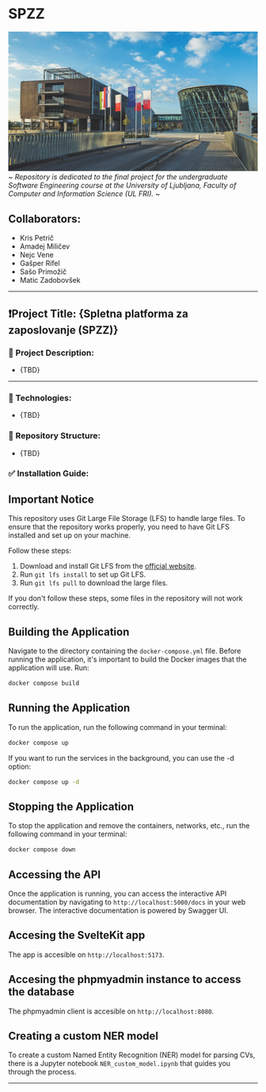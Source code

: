 # SPZZ
![UL FRI](res/img/fri-outside.jpg)
~
*Repository is dedicated to the final project for the undergraduate Software Engineering course at the University of Ljubljana, Faculty of Computer and Information Science (UL FRI).*
~

## Collaborators:
- Kris Petrič
- Amadej Miličev
- Nejc Vene
- Gašper Rifel
- Sašo Primožič
- Matic Zadobovšek

---

## ❗Project Title: {Spletna platforma za zaposlovanje (SPZZ)}

### 📝 Project Description: 
- {TBD}

---

### 🚀 Technologies: 
- {TBD}

### 🔖 Repository Structure: 
- {TBD}

### ✅ Installation Guide: 

## Important Notice

This repository uses Git Large File Storage (LFS) to handle large files. To ensure that the repository works properly, you need to have Git LFS installed and set up on your machine.

Follow these steps:

1. Download and install Git LFS from the [official website](https://git-lfs.github.com/).
2. Run `git lfs install` to set up Git LFS.
3. Run `git lfs pull` to download the large files.

If you don't follow these steps, some files in the repository will not work correctly.

## Building the Application
Navigate to the directory containing the `docker-compose.yml` file. Before running the application, it's important to build the Docker images that the application will use. Run:

```bash
docker compose build
```

## Running the Application

To run the application, run the following command in your terminal:

```bash
docker compose up
```

If you want to run the services in the background, you can use the -d option:
```bash
docker compose up -d
```

## Stopping the Application

To stop the application and remove the containers, networks, etc., run the following command in your terminal:
```bash
docker compose down
```

## Accessing the API

Once the application is running, you can access the interactive API documentation by navigating to `http://localhost:5000/docs` in your web browser.
The interactive documentation is powered by Swagger UI.

## Accesing the SvelteKit app
The app is accesible on `http://localhost:5173`.

## Accesing the phpmyadmin instance to access the database
The phpmyadmin client is accesible on `http://localhost:8080`.

## Creating a custom NER model

To create a custom Named Entity Recognition (NER) model for parsing CVs, there is a Jupyter notebook `NER_custom_model.ipynb` that guides you through the process.

---
